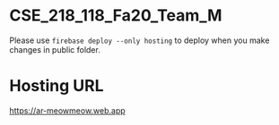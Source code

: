 # CSE_218_118_Fa20_Team_M
Please use `firebase deploy --only hosting` to deploy when you make changes in
public folder.

# Hosting URL
https://ar-meowmeow.web.app